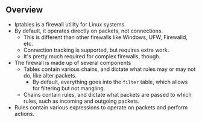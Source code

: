 ## Overview

- Iptables is a firewall utility for Linux systems.
- By default, it operates directly on packets, not connections.
    - This is different than other firewalls like Windows, UFW, Firewalld, etc.
    - Connection tracking is supported, but requires extra work.
    - It's pretty much required for complex firewalls, though.
- The firewall is made up of several components
    - Tables contain various chains, and dictate what rules may or may not do, like alter packets.
        - By default, everything goes into the `filter` table, which allows for filtering but not mangling. 
    - Chains contain rules, and dictate what packets are passed to which rules, such as incoming and outgoing packets.
- Rules contain various expressions to operate on packets and perform actions.
    